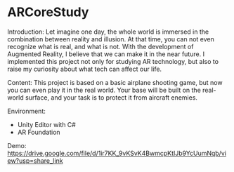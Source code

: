 # ARCoreStudy
 Introduction:
 Let imagine one day, the whole world is immersed in the combination between reality and illusion.
 At that time, you can not even recognize what is real, and what is not. With the development of Augmented Reality, I believe that we can make it in the near future.
 I implemented this project not only for studying AR technology, but also to raise my curiosity about what tech can affect our life.
 
 Content:
 This project is based on a basic airplane shooting game, but now you can even play it in the real world. Your base will be built on the real-world surface, and your task is to protect it from aircraft enemies.
 
 Environment:
 - Unity Editor with C#
 - AR Foundation
 
 Demo:
 https://drive.google.com/file/d/1ir7KK_9vKSvK4BwmcpKtIJb9YcUumNqb/view?usp=share_link
 
 

